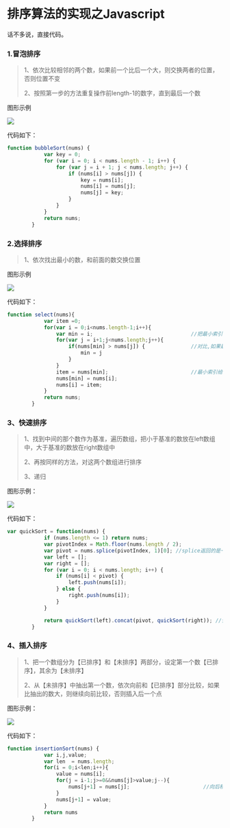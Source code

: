 # 排序算法的实现之Javascript

话不多说，直接代码。

### 1.冒泡排序

> 1、依次比较相邻的两个数，如果前一个比后一个大，则交换两者的位置，否则位置不变
>
> 2、按照第一步的方法重复操作前length-1的数字，直到最后一个数

图形示例

![](https://github.com/xushuosean/web-blog/blob/master/images/59b4fd9b000133a904950230.gif)

代码如下：

```javascript
function bubbleSort(nums) {
			var key = 0;
			for (var i = 0; i < nums.length - 1; i++) {
				for (var j = i + 1; j < nums.length; j++) {
					if (nums[i] > nums[j]) {
						key = nums[i];
						nums[i] = nums[j];
						nums[j] = key;
					}
				}
			}
			return nums;
		}
```

### 2.选择排序

> 1、依次找出最小的数，和前面的数交换位置

图形示例

![](https://github.com/xushuosean/web-blog/blob/master/images/59b500fb00011c7e06950221.gif)

代码如下：

```javascript
function select(nums){
			var item =0;
			for(var i = 0;i<nums.length-1;i++){
				var min = i;								//把最小索引给min
				for(var j = i+1;j<nums.length;j++){
					if(nums[min] > nums[j]) {				//对比,如果最小索引的vlaue大于其他value,则将该索引给min
						min = j								
					}
				}				
				item = nums[min];							//最小索引给他
				nums[min] = nums[i];
				nums[i] = item;
			}
			return nums;
		}
```

### 3、快速排序

> 1、找到中间的那个数作为基准，遍历数组，把小于基准的数放在left数组中，大于基准的数放在right数组中
>
> 2、再按同样的方法，对这两个数组进行排序
>
> 3、递归

图形示例：

![](https://github.com/xushuosean/web-blog/blob/master/images/59b501710001c41107450230.gif)

代码如下：

```javascript
var quickSort = function(nums) {
			if (nums.length <= 1) return nums;
			var pivotIndex = Math.floor(nums.length / 2);
			var pivot = nums.splice(pivotIndex, 1)[0]; //splice返回的是一个数组,所以用[0]取出来
			var left = [];
			var right = [];
			for (var i = 0; i < nums.length; i++) {
				if (nums[i] < pivot) {
					left.push(nums[i]);
				} else {
					right.push(nums[i]);
				}
			}

			return quickSort(left).concat(pivot, quickSort(right)); //使用递归完成快排
		}
```

### 4、插入排序

> 1、把一个数组分为【已排序】和【未排序】两部分，设定第一个数【已排序】，其余为【未排序】
>
> 2、从【未排序】中抽出第一个数，依次向前和【已排序】部分比较，如果比抽出的数大，则继续向前比较，否则插入后一个点

图形示例：

![](https://github.com/xushuosean/web-blog/blob/master/images/59b50130000191b706770214.gif)

代码如下：

```javascript
function insertionSort(nums) {
			var i,j,value;
			var len  = nums.length;
			for(i = 0;i<len;i++){
				value = nums[i];
				for(j = i-1;j>=0&&nums[j]>value;j--){
					nums[j+1] = nums[j];						//向后移一位
				}
				nums[j+1] = value;
			}
			return nums
		}

```

